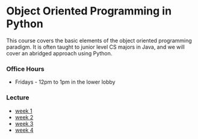 # Object Oriented Programming in Python

This course covers the basic elements of the object oriented programming paradigm. It is often taught to junior level CS majors in Java, and we will cover an abridged approach using Python.

### Office Hours
* Fridays - 12pm to 1pm in the lower lobby

### Lecture
* [week 1](week1)
* [week 2](week2)
* [week 3](week3)
* [week 4](week4)
